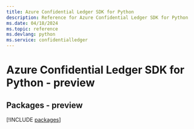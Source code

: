 ```yaml
---
title: Azure Confidential Ledger SDK for Python
description: Reference for Azure Confidential Ledger SDK for Python
ms.date: 04/18/2024
ms.topic: reference
ms.devlang: python
ms.service: confidentialledger
---
```

# Azure Confidential Ledger SDK for Python - preview
## Packages - preview
[!INCLUDE [packages](confidential-ledger-index.md)]